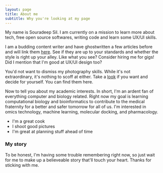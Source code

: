 ```yaml
---
layout: page
title: About me
subtitle: Why you're looking at my page
---
```


My name is Souradeep Sil. I am currently on a mission to learn more about tech, free open source softwares, writing code and learn some UX/UI skills. 

I am a budding content writer and have ghostwritten a few articles before and will link them [here](https://souradeepsil.github.io/content/). See if they are up to your standards and whether the style is right up your alley. Like what you see? Consider hiring me for gigs! Did I mention that I'm good at UX/UI design too?

You'd not want to dismiss my photography skills. While it's not extraordinary, it's nothing to scoff at either. Take a [look](https://www.instagram.com/sour_artistry/) if you want and decide for yourself. You can find them here.

Now to tell you about my academic interests. In short, I'm an ardent fan of everything computer and biology related. Right now my goal is learning computational biology and bioinformatics to contribute to the medical fraternity for a better and safer tomorrow for all of us. I'm interested in omics technology, machine learning, molecular docking, and pharmacology.

- I'm a great cook
- I shoot good pictures
- I'm great at planning stuff ahead of time

### My story

To be honest, I'm having some trouble remembering right now, so just wait for me to make up a believeable story that'll touch your heart. Thanks for sticking with me.
